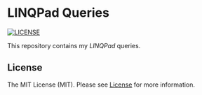 # LINQPad Queries

[![LICENSE](https://img.shields.io/badge/license-MIT-green)](LICENSE)

This repository contains my _LINQPad_ queries.

## License

The MIT License (MIT). Please see [License](LICENSE) for more information.
